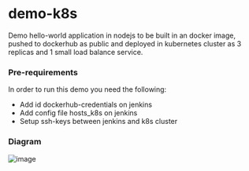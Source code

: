 # demo-k8s

Demo hello-world application in nodejs to be built in an docker image, pushed to dockerhub as public and deployed in kubernetes cluster as 3 replicas and 1 small load balance service. 

### Pre-requirements

In order to run this demo you need the following: 

- Add id dockerhub-credentials on jenkins
- Add config file hosts_k8s on jenkins
- Setup ssh-keys between jenkins and k8s cluster

### Diagram

![image](https://user-images.githubusercontent.com/6520725/58902677-90f87680-86d1-11e9-8d75-a96f59ac0396.png)
